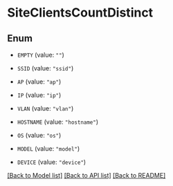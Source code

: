 # SiteClientsCountDistinct

## Enum


* `EMPTY` (value: `""`)

* `SSID` (value: `"ssid"`)

* `AP` (value: `"ap"`)

* `IP` (value: `"ip"`)

* `VLAN` (value: `"vlan"`)

* `HOSTNAME` (value: `"hostname"`)

* `OS` (value: `"os"`)

* `MODEL` (value: `"model"`)

* `DEVICE` (value: `"device"`)


[[Back to Model list]](../README.md#documentation-for-models) [[Back to API list]](../README.md#documentation-for-api-endpoints) [[Back to README]](../README.md)


